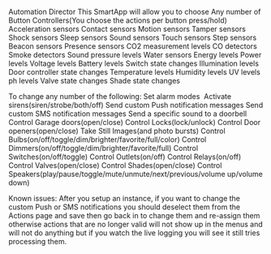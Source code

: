 Automation Director
This SmartApp will allow you to choose 
  Any number of  Button Controllers(You choose the actions per button press/hold)
  Acceleration sensors
  Contact sensors
  Motion sensors
  Tamper sensors
  Shock sensors
  Sleep sensors
  Sound sensors
  Touch sensors
  Step sensors
  Beacon sensors
  Presence sensors
  CO2 measurement levels
  CO detectors
  Smoke detectors
  Sound pressure levels
  Water sensors
  Energy levels
  Power levels
  Voltage levels
  Battery levels
  Switch state changes
  Illumination levels
  Door controller state changes
  Temperature levels
  Humidity levels
  UV levels
  ph levels
  Valve state changes
  Shade state changes

To change any number of the following:
  Set alarm modes  Activate sirens(siren/strobe/both/off)
  Send custom Push notification messages
  Send custom SMS notification messages
  Send a specific sound to a doorbell
  Control Garage doors(open/close)
  Control Locks(lock/unlock)
  Control Door openers(open/close)
  Take Still Images(and photo bursts)
  Control Bulbs(on/off/toggle/dim/brighter/favorite/full/color)
  Control Dimmers(on/off/toggle/dim/brighter/favorite/full)
  Control Switches(on/off/toggle)
  Control Outlets(on/off)
  Control Relays(on/off)
  Control Valves(open/close)
  Control Shades(open/close)
  Control Speakers(play/pause/toggle/mute/unmute/next/previous/volume up/volume down)

Known issues:
  After you setup an instance, if you want to change the custom Push or SMS notifications you should deselect them from the Actions page and save then go back in to change them and re-assign them otherwise actions that are no longer valid will not show up in the menus and will not do anything but if you watch the live logging you will see it still tries processing them.
